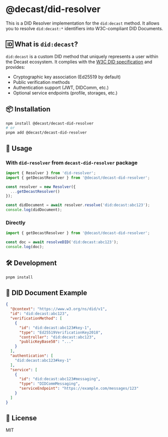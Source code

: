 # @decast/did-resolver

This is a DID Resolver implementation for the `did:decast` method. It allows you to resolve `did:decast:*` identifiers into W3C-compliant DID Documents.

## 🆔 What is `did:decast`?

`did:decast` is a custom DID method that uniquely represents a user within the Decast ecosystem. It complies with the [W3C DID specification](https://www.w3.org/TR/did-core/) and provides:

- Cryptographic key association (Ed25519 by default)
- Public verification methods
- Authentication support (JWT, DIDComm, etc.)
- Optional service endpoints (profile, storages, etc.)


## 📦 Installation

```bash
npm install @decast/decast-did-resolver
# or
pnpm add @decast/decast-did-resolver
```

## 🧩 Usage

### With `did-resolver` from `decast-did-resolver` package

```ts
import { Resolver } from 'did-resolver';
import { getDecastResolver } from '@decast/decast-did-resolver';

const resolver = new Resolver({
  ...getDecastResolver()
});

const didDocument = await resolver.resolve('did:decast:abc123');
console.log(didDocument);
```

### Directly

```ts
import { getDecastResolver } from '@decast/decast-did-resolver';

const doc = await resolveDID('did:decast:abc123');
console.log(doc);
```

## 🛠️ Development

```bash
pnpm install
```

## 📄 DID Document Example

```json
{
  "@context": "https://www.w3.org/ns/did/v1",
  "id": "did:decast:abc123",
  "verificationMethod": [
    {
      "id": "did:decast:abc123#key-1",
      "type": "Ed25519VerificationKey2018",
      "controller": "did:decast:abc123",
      "publicKeyBase58": "..."
    }
  ],
  "authentication": [
    "did:decast:abc123#key-1"
  ],
  "service": [
    {
      "id": "did:decast:abc123#messaging",
      "type": "DIDCommMessaging",
      "serviceEndpoint": "https://example.com/messages/123"
    }
  ]
}
```

## 📝 License

MIT

